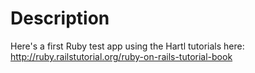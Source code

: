 # Description

Here's a first Ruby test app using the Hartl tutorials here: http://ruby.railstutorial.org/ruby-on-rails-tutorial-book 